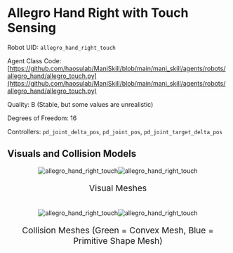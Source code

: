 <!-- THIS IS ALL GENERATED DOCUMENTATION via generate_robot_docs.py. DO NOT MODIFY THIS FILE DIRECTLY. -->

# Allegro Hand Right with Touch Sensing

Robot UID: `allegro_hand_right_touch`

Agent Class Code: [https://github.com/haosulab/ManiSkill/blob/main/mani_skill/agents/robots/allegro_hand/allegro_touch.py](https://github.com/haosulab/ManiSkill/blob/main/mani_skill/agents/robots/allegro_hand/allegro_touch.py)

Quality: B (Stable, but some values are unrealistic)

Degrees of Freedom: 16

Controllers: `pd_joint_delta_pos`, `pd_joint_pos`, `pd_joint_target_delta_pos`

## Visuals and Collision Models

<div>
    <div style="max-width: 100%; display: flex; justify-content: center;">
        <img src="/_static/robot_images/allegro_hand_right_touch/front_visual.png" style='min-width:min(50%, 100px);max-width:50%;height:auto' alt="allegro_hand_right_touch">
        <img src="/_static/robot_images/allegro_hand_right_touch/side_visual.png" style='min-width:min(50%, 100px);max-width:50%;height:auto' alt="allegro_hand_right_touch">
    </div>
    <p style="text-align: center; font-size: 1.2rem;">Visual Meshes</p>
    <br/>
    <div style="max-width: 100%; display: flex; justify-content: center;">
        <img src="/_static/robot_images/allegro_hand_right_touch/front_collision.png" style='min-width:min(50%, 100px);max-width:50%;height:auto' alt="allegro_hand_right_touch">
        <img src="/_static/robot_images/allegro_hand_right_touch/side_collision.png" style='min-width:min(50%, 100px);max-width:50%;height:auto' alt="allegro_hand_right_touch">
    </div>
    <p style="text-align: center; font-size: 1.2rem;">Collision Meshes (Green = Convex Mesh, Blue = Primitive Shape Mesh)</p>
</div>
